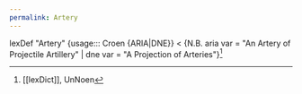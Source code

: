 ```yaml
---
permalink: Artery
---
```

lexDef "Artery" {usage::: Croen {ARIA|DNE}} < {N.B. aria var = "An Artery of Projectile Artillery" | dne var = "A Projection of Arteries"}[^ArteryCroenARIA]

[^ArteryCroenARIA]: [[lexDict]], UnNoen
